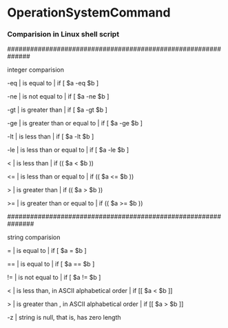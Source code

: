 # OperationSystemCommand

### Comparision in Linux shell script

##############################################################

  integer comparision

  -eq | is equal to | if [ $a -eq $b ]
  
  -ne | is not equal to | if [ $a -ne $b ]
  
  -gt | is greater than | if [ $a -gt $b ]
  
  -ge | is greater than or equal to | if [ $a -ge $b ]
  
  -lt | is less than | if [ $a -lt $b ]
  
  -le | is less than or equal to | if [ $a -le $b ]

  < | is less than | if (( $a < $b ))
  
  <= | is less than or equal to | if (( $a <= $b ))
  
  \> | is greater than | if (( $a > $b ))
 
  \>= | is greater than or equal to | if (( $a >= $b ))

###############################################################

  string comparision
  
  = | is equal to | if [ $a = $b ]
  
  == | is equal to | if [ $a == $b ]
  
  != | is not equal to | if [ $a != $b ]
  
  < | is less than, in ASCII alphabetical order | if [[ $a < $b ]]
  
  \> | is greater than , in ASCII alphabetical order | if [[ $a > $b ]]
  
  -z | string is null, that is, has zero length
